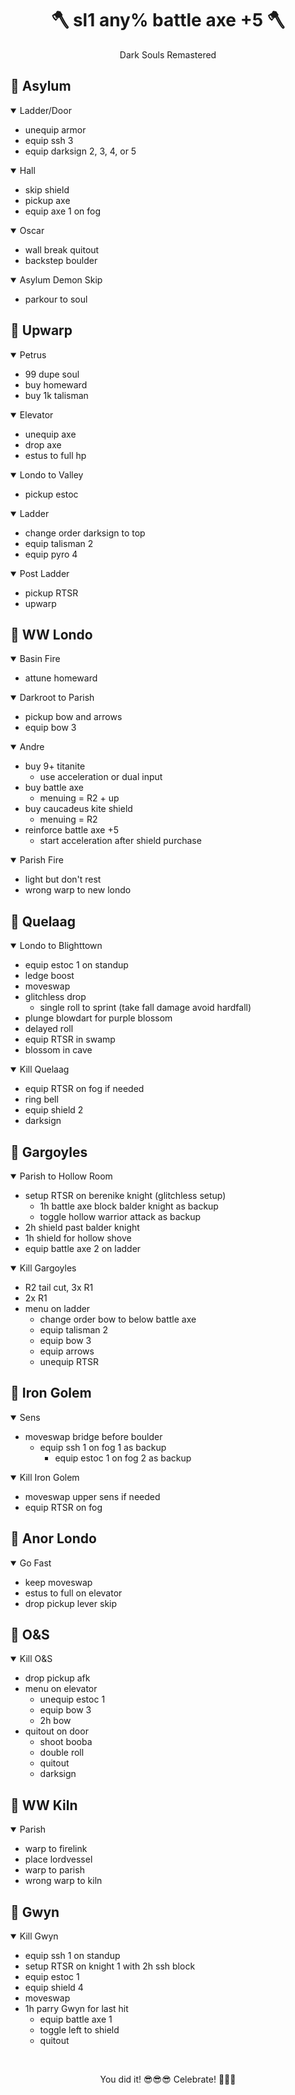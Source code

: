 <h1 align="center">🪓 sl1 any% battle axe +5 🪓</h1>

<p align = "center"> Dark Souls Remastered </p>


## :small_blue_diamond: **Asylum**
<details open>
  <summary>Ladder/Door</summary>
  
  - unequip armor
  - equip ssh 3
  - equip darksign 2, 3, 4, or 5

</details>
<details open>
  <summary>Hall</summary>
  
  - skip shield
  - pickup axe
  - equip axe 1 on fog

</details>
<details open>
  <summary>Oscar</summary>

  - wall break quitout
  - backstep boulder

</details>
<details open>
  <summary>Asylum Demon Skip</summary>
  
  - parkour to soul

</details>

## :small_blue_diamond: **Upwarp**
<details open>
  <summary>Petrus</summary>

  - 99 dupe soul
  - buy homeward
  - buy 1k talisman

</details>
<details open>
  <summary>Elevator</summary>
  
  - unequip axe
  - drop axe
  - estus to full hp

</details>
<details open>
  <summary>Londo to Valley</summary>
  
  - pickup estoc

</details>
<details open>
  <summary>Ladder</summary>

  - change order darksign to top
  - equip talisman 2
  - equip pyro 4

</details>
<details open>
  <summary>Post Ladder</summary>

  - pickup RTSR
  - upwarp

</details>

## :small_blue_diamond: **WW Londo**
<details open>
  <summary>Basin Fire</summary>

  - attune homeward

</details>
<details open>
  <summary>Darkroot to Parish</summary>

  - pickup bow and arrows
  - equip bow 3

</details>
<details open>
  <summary>Andre</summary>

  - buy 9+ titanite
    - use acceleration or dual input
  - buy battle axe
    - menuing = R2 + up
  - buy caucadeus kite shield
    - menuing = R2
  - reinforce battle axe +5
    - start acceleration after shield purchase

</details>
<details open>
  <summary>Parish Fire</summary>

  - light but don't rest
  - wrong warp to new londo

</details>

## :small_blue_diamond: **Quelaag**
<details open>
  <summary>Londo to Blighttown</summary>

  - equip estoc 1 on standup
  - ledge boost
  - moveswap
  - glitchless drop
    - single roll to sprint (take fall damage avoid hardfall)
  - plunge blowdart for purple blossom
  - delayed roll
  - equip RTSR in swamp
  - blossom in cave

</details>
<details open>
  <summary>Kill Quelaag</summary>

  - equip RTSR on fog if needed
  - ring bell
  - equip shield 2
  - darksign

</details>

## :small_blue_diamond: **Gargoyles**
<details open>
  <summary>Parish to Hollow Room</summary>

  - setup RTSR on berenike knight (glitchless setup)
    - 1h battle axe block balder knight as backup
    - toggle hollow warrior attack as backup
  - 2h shield past balder knight
  - 1h shield for hollow shove
  - equip battle axe 2 on ladder

</details>
<details open>
  <summary>Kill Gargoyles</summary>

  - R2 tail cut, 3x R1
  - 2x R1
  - menu on ladder
    - change order bow to below battle axe
    - equip talisman 2
    - equip bow 3
    - equip arrows
    - unequip RTSR

</details>

## :small_blue_diamond: **Iron Golem**
<details open>
  <summary>Sens</summary>

  - moveswap bridge before boulder
    - equip ssh 1 on fog 1 as backup
      - equip estoc 1 on fog 2 as backup

</details>
<details open>
  <summary>Kill Iron Golem</summary>

  - moveswap upper sens if needed
  - equip RTSR on fog

</details>

## :small_blue_diamond: **Anor Londo**
<details open>
  <summary>Go Fast</summary>

  - keep moveswap
  - estus to full on elevator
  - drop pickup lever skip

</details>

## :small_blue_diamond: **O&S**
<details open>
  <summary>Kill O&S</summary>

  - drop pickup afk
  - menu on elevator
    - unequip estoc 1
    - equip bow 3
    - 2h bow
  - quitout on door
    - shoot booba
    - double roll
    - quitout
    - darksign

</details>

## :small_blue_diamond: **WW Kiln**
<details open>
  <summary>Parish</summary>

  - warp to firelink
  - place lordvessel
  - warp to parish
  - wrong warp to kiln

</details>

## :small_blue_diamond: **Gwyn**
<details open>
  <summary>Kill Gwyn</summary>

  - equip ssh 1 on standup
  - setup RTSR on knight 1 with 2h ssh block
  - equip estoc 1
  - equip shield 4
  - moveswap
  - 1h parry Gwyn for last hit
    - equip battle axe 1
    - toggle left to shield
    - quitout

</details>

<br>

<p align="center">You did it! 😎😎😎 Celebrate! 🥳🥳🥳</p>
